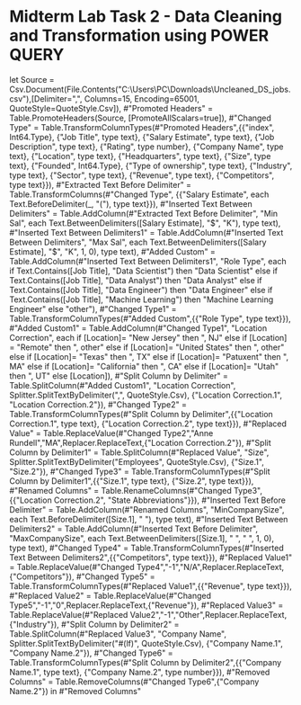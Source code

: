 # Midterm Lab Task 2 - Data Cleaning and Transformation using POWER QUERY
let
    Source = Csv.Document(File.Contents("C:\Users\PC\Downloads\Uncleaned_DS_jobs.csv"),[Delimiter=",", Columns=15, Encoding=65001, QuoteStyle=QuoteStyle.Csv]),
    #"Promoted Headers" = Table.PromoteHeaders(Source, [PromoteAllScalars=true]),
    #"Changed Type" = Table.TransformColumnTypes(#"Promoted Headers",{{"index", Int64.Type}, {"Job Title", type text}, {"Salary Estimate", type text}, {"Job Description", type text}, {"Rating", type number}, {"Company Name", type text}, {"Location", type text}, {"Headquarters", type text}, {"Size", type text}, {"Founded", Int64.Type}, {"Type of ownership", type text}, {"Industry", type text}, {"Sector", type text}, {"Revenue", type text}, {"Competitors", type text}}),
    #"Extracted Text Before Delimiter" = Table.TransformColumns(#"Changed Type", {{"Salary Estimate", each Text.BeforeDelimiter(_, "("), type text}}),
    #"Inserted Text Between Delimiters" = Table.AddColumn(#"Extracted Text Before Delimiter", "Min Sal", each Text.BetweenDelimiters([Salary Estimate], "$", "K"), type text),
    #"Inserted Text Between Delimiters1" = Table.AddColumn(#"Inserted Text Between Delimiters", "Max Sal", each Text.BetweenDelimiters([Salary Estimate], "$", "K", 1, 0), type text),
    #"Added Custom" = Table.AddColumn(#"Inserted Text Between Delimiters1", "Role Type", each if Text.Contains([Job Title], "Data Scientist") then "Data Scientist"
else if Text.Contains([Job Title], "Data Analyst") then "Data Analyst"
else if Text.Contains([Job Title], "Data Engineer") then "Data Engineer"
else if Text.Contains([Job Title], "Machine Learning") then "Machine Learning Engineer"
else "other"),
    #"Changed Type1" = Table.TransformColumnTypes(#"Added Custom",{{"Role Type", type text}}),
    #"Added Custom1" = Table.AddColumn(#"Changed Type1", "Location Correction", each if [Location]= "New Jersey" then ", NJ"
else if [Location] = "Remote" then ", other"
else if [Location]= "United States" then ", other"
else if [Location]= "Texas" then ", TX"
else if [Location]= "Patuxent" then ", MA"
else if [Location]= "California" then ", CA"
else if [Location]= "Utah" then ", UT"
else [Location]),
    #"Split Column by Delimiter" = Table.SplitColumn(#"Added Custom1", "Location Correction", Splitter.SplitTextByDelimiter(",", QuoteStyle.Csv), {"Location Correction.1", "Location Correction.2"}),
    #"Changed Type2" = Table.TransformColumnTypes(#"Split Column by Delimiter",{{"Location Correction.1", type text}, {"Location Correction.2", type text}}),
    #"Replaced Value" = Table.ReplaceValue(#"Changed Type2","Anne Rundell","MA",Replacer.ReplaceText,{"Location Correction.2"}),
    #"Split Column by Delimiter1" = Table.SplitColumn(#"Replaced Value", "Size", Splitter.SplitTextByDelimiter("Employees", QuoteStyle.Csv), {"Size.1", "Size.2"}),
    #"Changed Type3" = Table.TransformColumnTypes(#"Split Column by Delimiter1",{{"Size.1", type text}, {"Size.2", type text}}),
    #"Renamed Columns" = Table.RenameColumns(#"Changed Type3",{{"Location Correction.2", "State Abbreviations"}}),
    #"Inserted Text Before Delimiter" = Table.AddColumn(#"Renamed Columns", "MinCompanySize", each Text.BeforeDelimiter([Size.1], " "), type text),
    #"Inserted Text Between Delimiters2" = Table.AddColumn(#"Inserted Text Before Delimiter", "MaxCompanySize", each Text.BetweenDelimiters([Size.1], " ", " ", 1, 0), type text),
    #"Changed Type4" = Table.TransformColumnTypes(#"Inserted Text Between Delimiters2",{{"Competitors", type text}}),
    #"Replaced Value1" = Table.ReplaceValue(#"Changed Type4","-1","N/A",Replacer.ReplaceText,{"Competitors"}),
    #"Changed Type5" = Table.TransformColumnTypes(#"Replaced Value1",{{"Revenue", type text}}),
    #"Replaced Value2" = Table.ReplaceValue(#"Changed Type5","-1","0",Replacer.ReplaceText,{"Revenue"}),
    #"Replaced Value3" = Table.ReplaceValue(#"Replaced Value2","-1","Other",Replacer.ReplaceText,{"Industry"}),
    #"Split Column by Delimiter2" = Table.SplitColumn(#"Replaced Value3", "Company Name", Splitter.SplitTextByDelimiter("#(lf)", QuoteStyle.Csv), {"Company Name.1", "Company Name.2"}),
    #"Changed Type6" = Table.TransformColumnTypes(#"Split Column by Delimiter2",{{"Company Name.1", type text}, {"Company Name.2", type number}}),
    #"Removed Columns" = Table.RemoveColumns(#"Changed Type6",{"Company Name.2"})
in
    #"Removed Columns"
